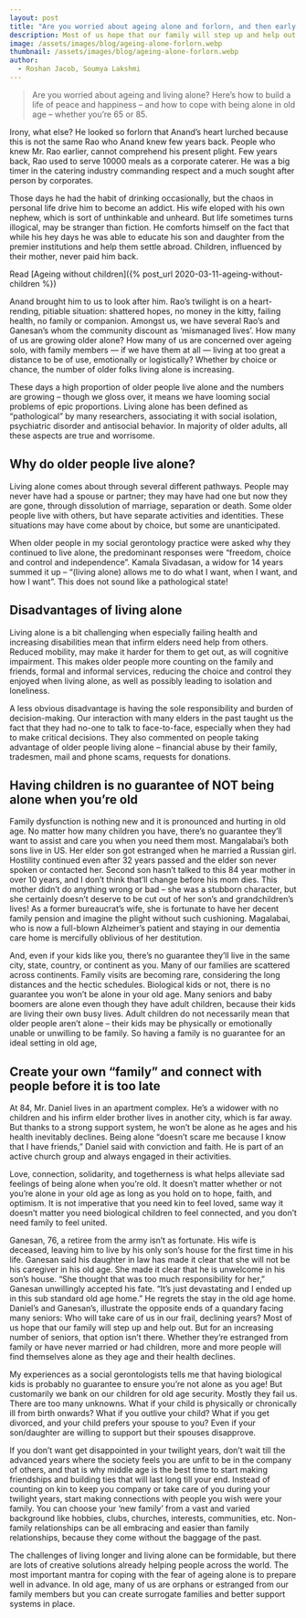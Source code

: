 ```yaml
---
layout: post
title: "Are you worried about ageing alone and forlorn, and then early preparation helps!"
description: Most of us hope that our family will step up and help out. But the reality is different. For an increasing number of seniors, that option isn’t there.
image: /assets/images/blog/ageing-alone-forlorn.webp
thumbnail: /assets/images/blog/ageing-alone-forlorn.webp
author:
  - Roshan Jacob, Soumya Lakshmi
---
```


> Are you worried about ageing and living alone? Here’s how to build a life of peace and happiness – and how to cope with being alone in old age – whether you’re 65 or 85.

Irony, what else? He looked so forlorn that Anand’s heart lurched because this is not the same Rao who Anand knew few years back. People who knew Mr. Rao earlier, cannot comprehend his present plight. Few years back, Rao used to serve 10000 meals as a corporate caterer. He was a big timer in the catering industry commanding respect and a much sought after person by corporates.

Those days he had the habit of drinking occasionally, but the chaos in personal life drive him to become an addict. His wife eloped with his own nephew, which is sort of unthinkable and unheard. But life sometimes turns illogical, may be stranger than fiction. He comforts himself on the fact that while his hey days he was able to educate his son and daughter from the premier institutions and help them settle abroad. Children, influenced by their mother, never paid him back.

Read [Ageing without children]({% post_url 2020-03-11-ageing-without-children %})

Anand brought him to us to look after him. Rao’s twilight is on a heart-rending, pitiable situation: shattered hopes, no money in the kitty, failing health, no family or companion. Amongst us, we have several Rao’s and Ganesan’s whom the community discount as ‘mismanaged lives’. How many of us are growing older alone? How many of us are concerned over ageing solo, with family members — if we have them at all — living at too great a distance to be of use, emotionally or logistically? Whether by choice or chance, the number of older folks living alone is increasing.

These days a high proportion of older people live alone and the numbers are growing – though we gloss over, it means we have looming social problems of epic proportions. Living alone has been defined as “pathological” by many researchers, associating it with social isolation, psychiatric disorder and antisocial behavior. In majority of older adults, all these aspects are true and worrisome.

## Why do older people live alone?

Living alone comes about through several different pathways. People may never have had a spouse or partner; they may have had one but now they are gone, through dissolution of marriage, separation or death. Some older people live with others, but have separate activities and identities. These situations may have come about by choice, but some are unanticipated.

When older people in my social gerontology practice were asked why they continued to live alone, the predominant responses were “freedom, choice and control and independence”. Kamala Sivadasan, a widow for 14 years summed it up – “(living alone) allows me to do what I want, when I want, and how I want”. This does not sound like a pathological state!

## Disadvantages of living alone

Living alone is a bit challenging when especially failing health and increasing disabilities mean that infirm elders need help from others. Reduced mobility, may make it harder for them to get out, as will cognitive impairment. This makes older people more counting on the family and friends, formal and informal services, reducing the choice and control they enjoyed when living alone, as well as possibly leading to isolation and loneliness.

A less obvious disadvantage is having the sole responsibility and burden of decision-making. Our interaction with many elders in the past taught us the fact that they had no-one to talk to face-to-face, especially when they had to make critical decisions. They also commented on people taking advantage of older people living alone – financial abuse by their family, tradesmen, mail and phone scams, requests for donations.

## Having children is no guarantee of NOT being alone when you’re old

Family dysfunction is nothing new and it is pronounced and hurting in old age. No matter how many children you have, there’s no guarantee they’ll want to assist and care you when you need them most. Mangalabai’s both sons live in US. Her elder son got estranged when he married a Russian girl. Hostility continued even after 32 years passed and the elder son never spoken or contacted her. Second son hasn’t talked to this 84 year mother in over 10 years, and I don’t think that’ll change before his mom dies. This mother didn’t do anything wrong or bad – she was a stubborn character, but she certainly doesn’t deserve to be cut out of her son’s and grandchildren’s lives! As a former bureaucrat’s wife, she is fortunate to have her decent family pension and imagine the plight without such cushioning. Magalabai, who is now a full-blown Alzheimer’s patient and staying in our dementia care home is mercifully oblivious of her destitution.

And, even if your kids like you, there’s no guarantee they’ll live in the same city, state, country, or continent as you. Many of our families are scattered across continents. Family visits are becoming rare, considering the long distances and the hectic schedules. Biological kids or not, there is no guarantee you won’t be alone in your old age. Many seniors and baby boomers are alone even though they have adult children, because their kids are living their own busy lives. Adult children do not necessarily mean that older people aren’t alone – their kids may be physically or emotionally unable or unwilling to be family. So having a family is no guarantee for an ideal setting in old age,

## Create your own “family” and connect with people before it is too late

At 84, Mr. Daniel lives in an apartment complex. He’s a widower with no children and his infirm elder brother lives in another city, which is far away. But thanks to a strong support system, he won’t be alone as he ages and his health inevitably declines.
Being alone “doesn’t scare me because I know that I have friends,” Daniel said with conviction and faith. He is part of an active church group and always engaged in their activities.

Love, connection, solidarity, and togetherness is what helps alleviate sad feelings of being alone when you’re old. It doesn’t matter whether or not you’re alone in your old age as long as you hold on to hope, faith, and optimism. It is not imperative that you need kin to feel loved, same way it doesn’t matter you need biological children to feel connected, and you don’t need family to feel united.

Ganesan, 76, a retiree from the army isn’t as fortunate. His wife is deceased, leaving him to live by his only son’s house for the first time in his life.
Ganesan said his daughter in law has made it clear that she will not be his caregiver in his old age. She made it clear that he is unwelcome in his son’s house.
“She thought that was too much responsibility for her,” Ganesan unwillingly accepted his fate. “It’s just devastating and I ended up in this sub standard old age home.” He regrets the stay in the old age home.
Daniel’s and Ganesan’s, illustrate the opposite ends of a quandary facing many seniors: Who will take care of us in our frail, declining years?
Most of us hope that our family will step up and help out. But for an increasing number of seniors, that option isn’t there. Whether they’re estranged from family or have never married or had children, more and more people will find themselves alone as they age and their health declines.

My experiences as a social gerontologists tells me that having biological kids is probably no guarantee to ensure you’re not alone as you age! But customarily we bank on our children for old age security. Mostly they fail us. There are too many unknowns. What if your child is physically or chronically ill from birth onwards? What if you outlive your child? What if you get divorced, and your child prefers your spouse to you? Even if your son/daughter are willing to support but their spouses disapprove.

If you don’t want get disappointed in your twilight years, don’t wait till the advanced years where the society feels you are unfit to be in the company of others, and that is why middle age is the best time to start making friendships and building ties that will last long till your end. Instead of counting on kin to keep you company or take care of you during your twilight years, start making connections with people you wish were your family. You can choose your ‘new family’ from a vast and varied background like hobbies, clubs, churches, interests, communities, etc. Non-family relationships can be all embracing and easier than family relationships, because they come without the baggage of the past.

The challenges of living longer and living alone can be formidable, but there are lots of creative solutions already helping people across the world. The most important mantra for coping with the fear of ageing alone is to prepare well in advance. In old age, many of us are orphans or estranged from our family members but you can create surrogate families and better support systems in place.
